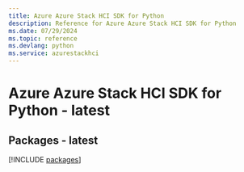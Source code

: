 ```yaml
---
title: Azure Azure Stack HCI SDK for Python
description: Reference for Azure Azure Stack HCI SDK for Python
ms.date: 07/29/2024
ms.topic: reference
ms.devlang: python
ms.service: azurestackhci
---
```

# Azure Azure Stack HCI SDK for Python - latest
## Packages - latest
[!INCLUDE [packages](azure-stack-hci-index.md)]